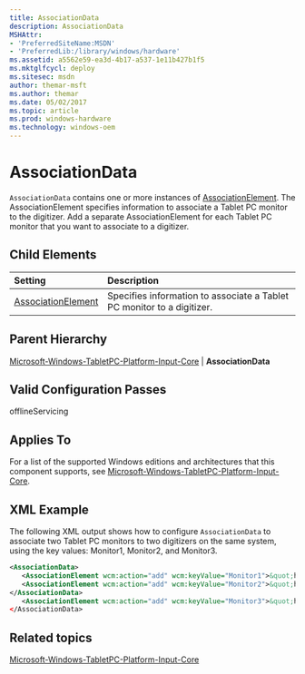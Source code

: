 ```yaml
---
title: AssociationData
description: AssociationData
MSHAttr:
- 'PreferredSiteName:MSDN'
- 'PreferredLib:/library/windows/hardware'
ms.assetid: a5562e59-ea3d-4b17-a537-1e11b427b1f5
ms.mktglfcycl: deploy
ms.sitesec: msdn
author: themar-msft
ms.author: themar
ms.date: 05/02/2017
ms.topic: article
ms.prod: windows-hardware
ms.technology: windows-oem
---
```

# AssociationData

`AssociationData` contains one or more instances of [AssociationElement](microsoft-windows-tabletpc-platform-input-core-associationdata-associationelement.md). The AssociationElement specifies information to associate a Tablet PC monitor to the digitizer. Add a separate AssociationElement for each Tablet PC monitor that you want to associate to a digitizer.

## Child Elements

| Setting                 | Description                                                                           |
|:------------------------|:--------------------------------------------------------------------------------------|
| [AssociationElement](microsoft-windows-tabletpc-platform-input-core-associationdata-associationelement.md) | Specifies information to associate a Tablet PC monitor to a digitizer. |

## Parent Hierarchy

[Microsoft-Windows-TabletPC-Platform-Input-Core](microsoft-windows-tabletpc-platform-input-core.md) | **AssociationData**

## Valid Configuration Passes

offlineServicing

## Applies To

For a list of the supported Windows editions and architectures that this component supports, see [Microsoft-Windows-TabletPC-Platform-Input-Core](microsoft-windows-tabletpc-platform-input-core.md).

## XML Example

The following XML output shows how to configure `AssociationData` to associate two Tablet PC monitors to two digitizers on the same system, using the key values: Monitor1, Monitor2, and Monitor3.

```XML
<AssociationData>
   <AssociationElement wcm:action="add" wcm:keyValue="Monitor1">&quot;hid#VID_1B96&amp;PID_0008&amp;REV_2100&amp;mi_01&amp;col01&quot;=&quot;PCI\\VEN_8086&amp;DEV_4102&amp;SUBSYS_16B510CF|FUJ5812&quot;</AssociationElement>
   <AssociationElement wcm:action="add" wcm:keyValue="Monitor2">&quot;hid#VID_1B96&amp;PID_0008&amp;REV_2100&amp;mi_01&amp;col02&quot;=&quot;PCI\\VEN_8086&amp;DEV_4102&amp;SUBSYS_16B510CF|FUJ5812&quot;</AssociationElement>
</AssociationData>
   <AssociationElement wcm:action="add" wcm:keyValue="Monitor3">&quot;hid#VID_1B96&amp;PID_0008&amp;REV_2100&amp;mi_01&amp;col03&quot;=&quot;PCI\\VEN_8086&amp;DEV_4102&amp;SUBSYS_16B510CF|FUJ5812&quot;</AssociationElement>
</AssociationData>
```

## Related topics

[Microsoft-Windows-TabletPC-Platform-Input-Core](microsoft-windows-tabletpc-platform-input-core.md)
